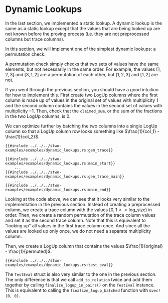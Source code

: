 # Dynamic Lookups

In the last section, we implemented a static lookup. A dynamic lookup is the same as a static lookup except that the values that are being looked up are not known before the proving process (i.e. they are not preprocessed columns but trace columns).

In this section, we will implement one of the simplest dynamic lookups: a permutation check.

A permutation check simply checks that two sets of values have the same elements, but not necessarily in the same order. For example, the values $[1, 2, 3]$ and $[3, 1, 2]$ are a permutation of each other, but $[1, 2, 3]$ and $[1, 2]$ are not.

If you went through the previous section, you should have a good intuition for how to implement this. First create two LogUp columns where the first column is made up of values in the original set of values with multiplicity $1$ and the second column contains the values in the second set of values with multiplicity $-1$. Then, check that the `claimed_sum`, or the sum of the fractions in the two LogUp columns, is $0$.

We can optimize further by batching the two columns into a single LogUp column so that a LogUp column row looks something like $\frac{1}{col_1} - \frac{1}{col_2}$.

```rust,ignore
{{#include ../../../stwo-examples/examples/dynamic_lookups.rs:gen_trace}}

{{#include ../../../stwo-examples/examples/dynamic_lookups.rs:main_start}}
    ...
{{#include ../../../stwo-examples/examples/dynamic_lookups.rs:gen_trace_main}}
    ...
{{#include ../../../stwo-examples/examples/dynamic_lookups.rs:main_end}}
```

Looking at the code above, we can see that it looks very similar to the implementation in the previous section. Instead of creating a preprocessed column, we create a trace column with the values $[0, 1 << \text{log\_size})$ in order. Then, we create a random permutation of the trace column values and set it as the second trace column. Note that this is equivalent to "looking up" all values in the first trace column once. And since all the values are looked up only once, we do not need a separate multiplicity column.

Then, we create a LogUp column that contains the values $\frac{1}{original} - \frac{1}{permuted}$.

```rust,ignore
{{#include ../../../stwo-examples/examples/dynamic_lookups.rs:test_eval}}
```

The `TestEval` struct is also very similar to the one in the previous section. The only difference is that we call `add_to_relation` twice and add them together by calling `finalize_logup_in_pairs()` on the `TestEval` instance. This is equivalent to calling the `finalize_logup_batched` function with `&vec![0, 0]`.
